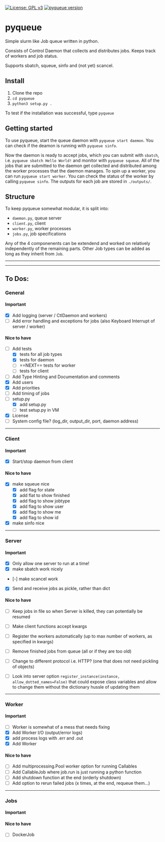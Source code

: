 [![License: GPL v3](https://img.shields.io/badge/License-GPLv3-blue.svg)](https://www.gnu.org/licenses/gpl-3.0)
[![pyqueue version](https://img.shields.io/badge/version-v0.01-green.svg)](https://github.com/jnsbck/pyqueue)

# pyqueue

Simple slurm like Job queue written in python.

Consists of Control Daemon that collects and distributes jobs. Keeps track of workers and job status.

Supports sbatch, squeue, sinfo and (not yet) scancel.


## Install
1. Clone the repo
2. `cd pyqueue`
3. `python3 setup.py .`

To test if the installation was successful, type `pyqueue`

## Getting started
To use pyqueue, start the queue daemon with `pyqueue start daemon`. You can check if the deamon is running with `pyqueue sinfo`.

Now the daemon is ready to accept jobs, which you can submit with `sbatch`, i.e. `pyqueue sbatch Hello World!` and monitor with `pyqueue squeue`. All of the jobs that are submitted to the daemon get collected and distributed among the worker processes that the daemon manages. To spin up a worker, you can run `pyqueue start worker`. You can check the status of the worker by calling `pyqueue sinfo`. The outputs for each job are stored in `./outputs/`.

## Structure
To keep pyqueue somewhat modular, it is split into:
- `daemon.py`, queue server
- `client.py`, client
- `worker.py`, worker processes
- `jobs.py`, job specifications

Any of the 4 componenents can be extendend and worked on relatively independently of the remaining parts. Other Job types can be added as long as they inherit from `Job`.

---
---
## To Dos:
### General
#### Important
- [x] Add logging (server / CtlDaemon and workers)
- [ ] Add error handling and exceptions for jobs (also Keyboard Interrupt of server / worker)

#### Nice to have
- [ ] Add tests
    - [x] tests for all job types
    - [x] tests for daemon
    - [ ] ==NEXT== tests for worker
    - [ ] tests for client
- [ ] Add Type Hinting and Documentation and comments
- [x] Add users
- [x] Add priorities
- [ ] Add timing of jobs
- [ ] setup.py
    - [x] add setup.py
    - [ ] test setup.py in VM
- [x] License
- [ ] System config file? (log_dir, output_dir, port, daemon address)

---
### Client
#### Important
- [x] Start/stop daemon from client

#### Nice to have
- [x] make squeue nice
    - [x] add flag for state
    - [x] add flat to show finished
    - [x] add flag to show jobtype
    - [x] add flag to show user
    - [x] add flag to show me
    - [x] add flag to show id
- [x] make sinfo nice

---
### Server
#### Important
- [x] Only allow one server to run at a time!
- [x] make sbatch work nicely
- [-] make scancel work
- [x] Send and receive jobs as pickle, rather than dict

#### Nice to have
- [ ] Keep jobs in file so when Server is killed, they can potentially be resumed
- [ ] Make client functions accept kwargs
- [ ] Register the workers automatically (up to max number of workers, as specified in kwargs)
- [ ] Remove finished jobs from queue (all or if they are too old)
- [ ] Change to different protocol i.e. HTTP? (one that does not need pickling of objects)
- [ ] Look into server option `register_instance(instance, allow_dotted_names=False)` that could expose class variables and allow to change them without the dictionary hussle of updating them


---
### Worker
#### Important
- [ ] Worker is somewhat of a mess that needs fixing
- [x] Add Worker I/O (output/error logs)
- [x] add process logs with <pid>.err and <pid>.out
- [x] Add Worker

#### Nice to have
- [ ] Add multiprocessing.Pool worker option for running Callables
- [ ] Add CallableJob where job.run is just running a python function
- [ ] Add shutdown function at the end (orderly shutdown)
- [ ] Add option to rerun failed jobs (x times, at the end, requeue them...)

---
### Jobs
#### Important

#### Nice to have
- [ ] DockerJob